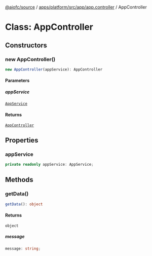 [@aiofc/source](../../../../../../index.md) / [apps/platform/src/app/app.controller](../index.md) / AppController

# Class: AppController

## Constructors

### new AppController()

```ts
new AppController(appService): AppController
```

#### Parameters

##### appService

[`AppService`](../../app.service/classes/AppService.md)

#### Returns

[`AppController`](AppController.md)

## Properties

### appService

```ts
private readonly appService: AppService;
```

## Methods

### getData()

```ts
getData(): object
```

#### Returns

`object`

##### message

```ts
message: string;
```
